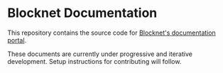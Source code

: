 # Blocknet Documentation
This repository contains the source code for [Blocknet's documentation portal](https://docs.blocknet.co).


These documents are currently under progressive and iterative development. Setup instructions for contributing will follow.